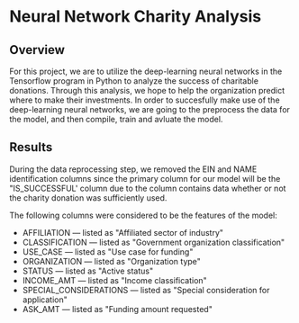 # Neural Network Charity Analysis

## Overview

For this project, we are to utilize the deep-learning neural networks in the Tensorflow program in Python to analyze the success of charitable donations. Through this analysis, we hope to help the organization predict where to make their investments. In order to succesfully make use of the deep-learning neural networks, we are going to the preprocess the data for the model, and then compile, train and avluate the model.

## Results

During the data reprocessing step, we removed the EIN and NAME identification columns since the primary column for our model will be the "IS_SUCCESSFUL' column due to the column contains data whether or not the charity donation was sufficiently used. 

The following columns were considered to be the features of the model:
- AFFILIATION — listed as "Affiliated sector of industry"
- CLASSIFICATION — listed as "Government organization classification"
- USE_CASE — listed as "Use case for funding"
- ORGANIZATION — listed as "Organization type"
- STATUS — listed as "Active status"
- INCOME_AMT — listed as "Income classification"
- SPECIAL_CONSIDERATIONS — listed as "Special consideration for application"
- ASK_AMT — listed as "Funding amount requested" 

